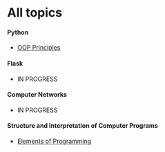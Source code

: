 <h1>All topics</h1> 

<h4>Python</h4>

* [OOP Principles](https://github.com/blunt008/notes/blob/master/topics/oop.md)

<h4>Flask</h4>

* IN PROGRESS

<h4>Computer Networks</h4>

* IN PROGRESS

<h4>Structure and Interpretation of Computer Programs</h4>

* [Elements of Programming](https://github.com/blunt008/notes/blob/master/topics/oop.md)
